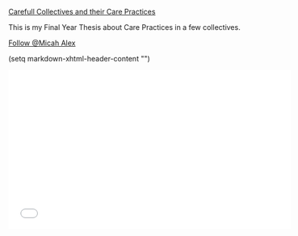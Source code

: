 <a href="euzxql_files/text/index.html" title="Carefull Collectives and their Care Practices">Carefull Collectives and their Care Practices</a> 
<p>
This is my Final Year Thesis about Care Practices in a few collectives.
</p>
<a href="https://twitter.com/micahalex_" class="twitter-follow-button" data-show-count="false">Follow @Micah Alex</a><script async src="https://platform.twitter.com/widgets.js" charset="utf-8"></script>

(setq markdown-xhtml-header-content
      "<style type='text/css'>
container {position: relative; overflow: hidden; padding-top: 56.25%;}
  iframe-class { position: absolute; top: 0; left: 0; width: 100%; height: 100%; border: 0; }
</style>")

<script type="application/json" class="js-hypothesis-config">
  {
    "openSidebar": false
  }
</script>
<script async src="https://hypothes.is/embed.js"></script>
<script>$(function () {
    setIFrameSize();
    $(window).resize(function () {
        setIFrameSize();
    });
});

function setIFrameSize() {
    var ogWidth = 700;
    var ogHeight = 600;
    var ogRatio = ogWidth / ogHeight;

    var windowWidth = $(window).width();
    if (windowWidth < 480) {
        var parentDivWidth = $(".iframe-class").parent().width();
        var newHeight = (parentDivWidth / ogRatio);
        $(".iframe-class").addClass("iframe-class-resize");
        $(".iframe-class-resize").css("width", parentDivWidth);
        $(".iframe-class-resize").css("height", newHeight);
    } else {
        $(".iframe-class").removeClass("iframe-class-resize").css({ width : '', height : '' });
    }
}</script>
<p></p>

<div id="retainable-rss-embed" 
data-rss="https://medium.com/@micahalex"
data-maxcols="3" 
data-layout="grid" 
data-poststyle="inline" 
data-readmore="Read the rest" 
data-buttonclass="btn btn-primary" 
data-offset="-100"></div>

<div class="container"> <iframe class="iframe-class" width="560" height="315" src=”https://www.youtube.com/embed/videoseries?list=PLrxU80wlxtw0ruWSwgs7u56LMnod5ByM8” frameborder=”0″ allow=”accelerometer; autoplay; encrypted-media; gyroscope; picture-in-picture” allowfullscreen></iframe></div>
 
